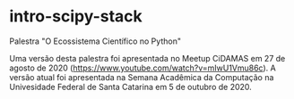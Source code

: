 # intro-scipy-stack

Palestra "O Ecossistema Científico no Python"

Uma versão desta palestra foi apresentada no Meetup CiDAMAS em 27 de agosto de 2020 (https://www.youtube.com/watch?v=mIwU1Vmu86c). A versão atual foi apresentada na Semana Acadêmica da Computação na Univesidade Federal de Santa Catarina em 5 de outubro de 2020.
